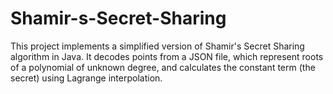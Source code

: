 # Shamir-s-Secret-Sharing
This project implements a simplified version of Shamir's Secret Sharing algorithm in Java. It decodes points from a JSON file, which represent roots of a polynomial of unknown degree, and calculates the constant term (the secret) using Lagrange interpolation.
